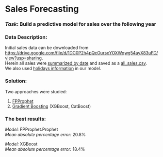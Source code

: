 # Sales Forecasting

### *Task*: Build a predictive model for sales over the following year 

### Data Description:
Initial sales data can be downloaded from https://drive.google.com/file/d/1DC0P2h4pQcOursxYOXWqwg54ayX83uFD/view?usp=sharing.  
Herein all sales were [summarized by date](https://github.com/Iryna-Alshakova/Portfolio/blob/main/Sales%20Forecasting%20(Time%20Series%20Analyses%20and%20Forecasting)/Processed%20Dataset.ipynb) and saved as a [all_sales.csv](https://github.com/Iryna-Alshakova/Portfolio/blob/main/Sales%20Forecasting%20(Time%20Series%20Analyses%20and%20Forecasting)/all_sales.csv).   
We also used [holidays information](https://github.com/Iryna-Alshakova/Portfolio/blob/main/Sales%20Forecasting%20(Time%20Series%20Analyses%20and%20Forecasting)/holidays_events.csv) in our model. 

### Solution:
Two approaches were studied:
1) [FPProphet](https://github.com/Iryna-Alshakova/Portfolio/blob/main/Sales%20Forecasting%20(Time%20Series%20Analyses%20and%20Forecasting)/Sales%20Forecasting%20-%20FPProphet.ipynb)
2) [Gradient Boosting](https://github.com/Iryna-Alshakova/Portfolio/blob/main/Sales%20Forecasting%20(Time%20Series%20Analyses%20and%20Forecasting)/Sales%20Forecasting%20-%20gradient%20boosting.ipynb) (XGBoost, CatBoost)

### The best results:
*Model:* FPProphet.Prophet    
*Mean absolute percentage error:* 20.8%

*Model:* XGBoost    
*Mean absolute percentage error:* 18.4%
